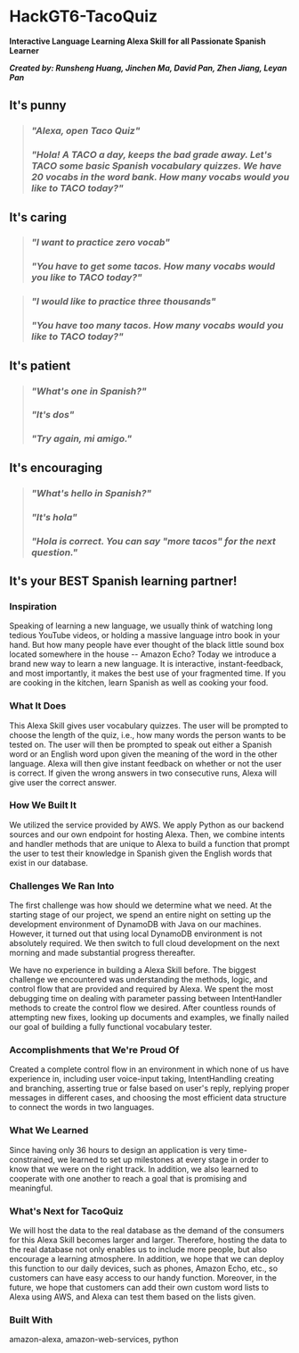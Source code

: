 # HackGT6-TacoQuiz

**Interactive Language Learning Alexa Skill for all Passionate Spanish Learner**

***Created by: Runsheng Huang, Jinchen Ma, David Pan, Zhen Jiang, Leyan Pan***

## **It's punny** 
> ### *"Alexa, open Taco Quiz"*
> ### *"Hola! A TACO a day, keeps the bad grade away. Let's TACO some basic Spanish vocabulary quizzes. We have 20 vocabs in the word bank. How many vocabs would you like to TACO today?"*

## **It's caring** ##
> ### *"I want to practice zero vocab"*
> ### *"You have to get some tacos. How many vocabs would you like to TACO today?"*

> ### *"I would like to practice three thousands"*
> ### *"You have too many tacos. How many vocabs would you like to TACO today?"*

## **It's patient** ##
> ### *"What's one in Spanish?"*
> ### *"It's dos"*
> ### *"Try again, mi amigo."*

## **It's encouraging** ##
> ### *"What's hello in Spanish?"*
> ### *"It's hola"*
> ### *"Hola is correct. You can say "more tacos" for the next question."*

## **It's your BEST Spanish learning partner!** ##


### Inspiration
Speaking of learning a new language, we usually think of watching long tedious YouTube videos, or holding a massive language intro book in your hand. But how many people have ever thought of the black little sound box located somewhere in the house -- Amazon Echo? Today we introduce a brand new way to learn a new language. It is interactive, instant-feedback, and most importantly, it makes the best use of your fragmented time. If you are cooking in the kitchen, learn Spanish as well as cooking your food.

### What It Does
This Alexa Skill gives user vocabulary quizzes. The user will be prompted to choose the length of the quiz, i.e., how many words the person wants to be tested on. The user will then be prompted to speak out either a Spanish word or an English word upon given the meaning of the word in the other language. Alexa will then give instant feedback on whether or not the user is correct. If given the wrong answers in two consecutive runs, Alexa will give user the correct answer.

### How We Built It
We utilized the service provided by AWS. We apply Python as our backend sources and our own endpoint for hosting Alexa. Then, we combine intents and handler methods that are unique to Alexa to build a function that prompt the user to test their knowledge in Spanish given the English words that exist in our database.

### Challenges We Ran Into
The first challenge was how should we determine what we need. At the starting stage of our project, we spend an entire night on setting up the development environment of DynamoDB with Java on our machines. However, it turned out that using local DynamoDB environment is not absolutely required. We then switch to full cloud development on the next morning and made substantial progress thereafter.

We have no experience in building a Alexa Skill before. The biggest challenge we encountered was understanding the methods, logic, and control flow that are provided and required by Alexa. We spent the most debugging time on dealing with parameter passing between IntentHandler methods to create the control flow we desired. After countless rounds of attempting new fixes, looking up documents and examples, we finally nailed our goal of building a fully functional vocabulary tester.

### Accomplishments that We're Proud Of
Created a complete control flow in an environment in which none of us have experience in, including user voice-input taking, IntentHandling creating and branching, asserting true or false based on user's reply, replying proper messages in different cases, and choosing the most efficient data structure to connect the words in two languages.

### What We Learned
Since having only 36 hours to design an application is very time-constrained, we learned to set up milestones at every stage in order to know that we were on the right track. In addition, we also learned to cooperate with one another to reach a goal that is promising and meaningful.

### What's Next for TacoQuiz
We will host the data to the real database as the demand of the consumers for this Alexa Skill becomes larger and larger. Therefore, hosting the data to the real database not only enables us to include more people, but also encourage a learning atmosphere. In addition, we hope that we can deploy this function to our daily devices, such as phones, Amazon Echo, etc., so customers can have easy access to our handy function. Moreover, in the future, we hope that customers can add their own custom word lists to Alexa using AWS, and Alexa can test them based on the lists given.

### Built With
amazon-alexa, amazon-web-services, python
